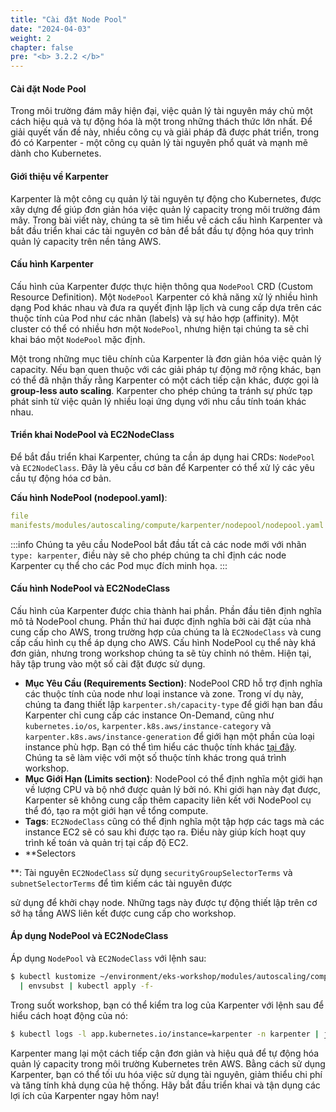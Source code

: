 ```yaml
---
title: "Cài đặt Node Pool"
date: "2024-04-03"
weight: 2
chapter: false
pre: "<b> 3.2.2 </b>"
---
```


#### Cài đặt Node Pool

Trong môi trường đám mây hiện đại, việc quản lý tài nguyên máy chủ một cách hiệu quả và tự động hóa là một trong những thách thức lớn nhất. Để giải quyết vấn đề này, nhiều công cụ và giải pháp đã được phát triển, trong đó có Karpenter - một công cụ quản lý tài nguyên phổ quát và mạnh mẽ dành cho Kubernetes.

#### Giới thiệu về Karpenter

Karpenter là một công cụ quản lý tài nguyên tự động cho Kubernetes, được xây dựng để giúp đơn giản hóa việc quản lý capacity trong môi trường đám mây. Trong bài viết này, chúng ta sẽ tìm hiểu về cách cấu hình Karpenter và bắt đầu triển khai các tài nguyên cơ bản để bắt đầu tự động hóa quy trình quản lý capacity trên nền tảng AWS.

#### Cấu hình Karpenter

Cấu hình của Karpenter được thực hiện thông qua `NodePool` CRD (Custom Resource Definition). Một `NodePool` Karpenter có khả năng xử lý nhiều hình dạng Pod khác nhau và đưa ra quyết định lập lịch và cung cấp dựa trên các thuộc tính của Pod như các nhãn (labels) và sự hảo hợp (affinity). Một cluster có thể có nhiều hơn một `NodePool`, nhưng hiện tại chúng ta sẽ chỉ khai báo một `NodePool` mặc định.

Một trong những mục tiêu chính của Karpenter là đơn giản hóa việc quản lý capacity. Nếu bạn quen thuộc với các giải pháp tự động mở rộng khác, bạn có thể đã nhận thấy rằng Karpenter có một cách tiếp cận khác, được gọi là **group-less auto scaling**. Karpenter cho phép chúng ta tránh sự phức tạp phát sinh từ việc quản lý nhiều loại ứng dụng với nhu cầu tính toán khác nhau.

#### Triển khai NodePool và EC2NodeClass

Để bắt đầu triển khai Karpenter, chúng ta cần áp dụng hai CRDs: `NodePool` và `EC2NodeClass`. Đây là yêu cầu cơ bản để Karpenter có thể xử lý các yêu cầu tự động hóa cơ bản.

**Cấu hình NodePool (nodepool.yaml)**:

```yaml
file
manifests/modules/autoscaling/compute/karpenter/nodepool/nodepool.yaml
```

:::info
Chúng ta yêu cầu NodePool bắt đầu tất cả các node mới với nhãn `type: karpenter`, điều này sẽ cho phép chúng ta chỉ định các node Karpenter cụ thể cho các Pod mục đích minh họa.
:::

#### Cấu hình NodePool và EC2NodeClass

Cấu hình của Karpenter được chia thành hai phần. Phần đầu tiên định nghĩa mô tả NodePool chung. Phần thứ hai được định nghĩa bởi cài đặt của nhà cung cấp cho AWS, trong trường hợp của chúng ta là `EC2NodeClass` và cung cấp cấu hình cụ thể áp dụng cho AWS. Cấu hình NodePool cụ thể này khá đơn giản, nhưng trong workshop chúng ta sẽ tùy chỉnh nó thêm. Hiện tại, hãy tập trung vào một số cài đặt được sử dụng.

- **Mục Yêu Cầu (Requirements Section)**: NodePool CRD hỗ trợ định nghĩa các thuộc tính của node như loại instance và zone. Trong ví dụ này, chúng ta đang thiết lập `karpenter.sh/capacity-type` để giới hạn ban đầu Karpenter chỉ cung cấp các instance On-Demand, cũng như `kubernetes.io/os`, `karpenter.k8s.aws/instance-category` và `karpenter.k8s.aws/instance-generation` để giới hạn một phần của loại instance phù hợp. Bạn có thể tìm hiểu các thuộc tính khác [tại đây](https://karpenter.sh/docs/concepts/scheduling/#selecting-nodes). Chúng ta sẽ làm việc với một số thuộc tính khác trong quá trình workshop.
- **Mục Giới Hạn (Limits section)**: NodePool có thể định nghĩa một giới hạn về lượng CPU và bộ nhớ được quản lý bởi nó. Khi giới hạn này đạt được, Karpenter sẽ không cung cấp thêm capacity liên kết với NodePool cụ thể đó, tạo ra một giới hạn về tổng compute.
- **Tags**: `EC2NodeClass` cũng có thể định nghĩa một tập hợp các tags mà các instance EC2 sẽ có sau khi được tạo ra. Điều này giúp kích hoạt quy trình kế toán và quản trị tại cấp độ EC2.
- **Selectors

**: Tài nguyên `EC2NodeClass` sử dụng `securityGroupSelectorTerms` và `subnetSelectorTerms` để tìm kiếm các tài nguyên được

 sử dụng để khởi chạy node. Những tags này được tự động thiết lập trên cơ sở hạ tầng AWS liên kết được cung cấp cho workshop.

#### Áp dụng NodePool và EC2NodeClass

Áp dụng `NodePool` và `EC2NodeClass` với lệnh sau:

```bash timeout=180
$ kubectl kustomize ~/environment/eks-workshop/modules/autoscaling/compute/karpenter/nodepool \
  | envsubst | kubectl apply -f-
```

Trong suốt workshop, bạn có thể kiểm tra log của Karpenter với lệnh sau để hiểu cách hoạt động của nó:

```bash
$ kubectl logs -l app.kubernetes.io/instance=karpenter -n karpenter | jq '.'
```

Karpenter mang lại một cách tiếp cận đơn giản và hiệu quả để tự động hóa quản lý capacity trong môi trường Kubernetes trên AWS. Bằng cách sử dụng Karpenter, bạn có thể tối ưu hóa việc sử dụng tài nguyên, giảm thiểu chi phí và tăng tính khả dụng của hệ thống. Hãy bắt đầu triển khai và tận dụng các lợi ích của Karpenter ngay hôm nay!

